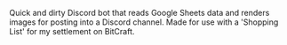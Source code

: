 Quick and dirty Discord bot that reads Google Sheets data and renders images for posting into a Discord channel. Made for use with a 'Shopping List' for my settlement on BitCraft.
